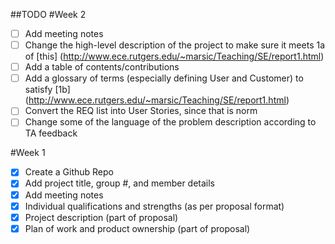 ##TODO
#Week 2
- [ ] Add meeting notes
- [ ] Change the high-level description of the project to make sure it meets 1a of [this] (http://www.ece.rutgers.edu/~marsic/Teaching/SE/report1.html)
- [ ] Add a table of contents/contributions
- [ ] Add a glossary of terms (especially defining User and Customer) to satisfy [1b] (http://www.ece.rutgers.edu/~marsic/Teaching/SE/report1.html) 
- [ ] Convert the REQ list into User Stories, since that is norm
- [ ] Change some of the language of the problem description according to TA feedback

#Week 1
- [x] Create a Github Repo
- [x] Add project title, group #, and member details
- [x] Add meeting notes
- [x] Individual qualifications and strengths (as per proposal format) 
- [x] Project description (part of proposal)
- [x] Plan of work and product ownership (part of proposal)
